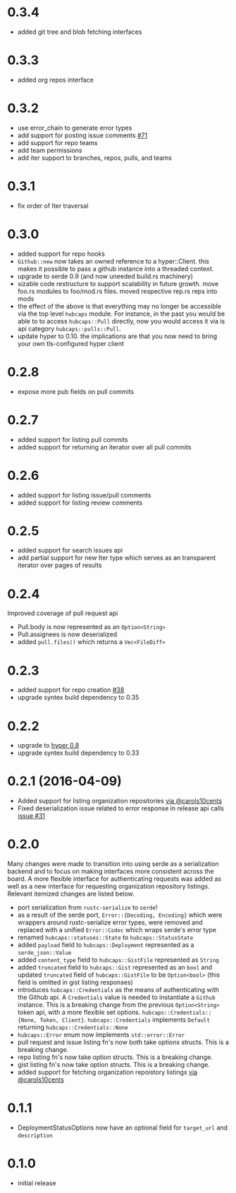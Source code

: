 # 0.3.4

* added git tree and blob fetching interfaces

# 0.3.3

* added org repos interface

# 0.3.2

* use error_chain to generate error types
* add support for posting issue comments [#71](https://github.com/softprops/hubcaps/pull/71)
* add support for repo teams
* add team permissions
* add iter support to branches, repos, pulls, and teams

# 0.3.1

* fix order of Iter traversal

# 0.3.0

* added support for repo hooks
* `Github::new` now takes an owned reference to a hyper::Client. this makes it possible
  to pass a github instance into a threaded context.
* upgrade to serde 0.9 (and now uneeded build.rs machinery)
* sizable code restructure to support scalability in future growth. move foo.rs modules to foo/mod.rs files. moved respective rep.rs reps into mods
* the effect of the above is that everything may no longer be accessible via the top level `hubcaps` module. For instance, in the past you would be able to to access `hubcaps::Pull` directly, now you would access it via is api category `hubcaps::pulls::Pull`.
* update hyper to 0.10. the implications are that you now need to bring your own tls-configured hyper client

# 0.2.8

* expose more pub fields on pull commits

# 0.2.7

* added support for listing pull commits
* added support for returning an iterator over all pull commits

# 0.2.6

* added support for listing issue/pull comments
* added support for listing review comments

# 0.2.5

* added support for search issues api
* add partial support for new Iter type which serves as an transparent iterator over pages of results

# 0.2.4

Improved coverage of pull request api

* Pull.body is now represented as an `Option<String>`
* Pull.assignees is now deserialized
* added `pull.files()` which returns a `Vec<FileDiff>`

# 0.2.3

* added support for repo creation [#38](https://github.com/softprops/hubcaps/pull/38)
* upgrade syntex build dependency to 0.35

# 0.2.2

* upgrade to [hyper 0.8](https://github.com/hyperium/hyper/blob/master/CHANGELOG.md#v080-2016-03-14)
* upgrade syntex build dependency to 0.33

# 0.2.1 (2016-04-09)

* Added support for listing organization repositories [via @carols10cents](https://github.com/softprops/hubcaps/pull/29)
* Fixed deserialization issue related to error response in release api calls [issue #31](https://github.com/softprops/hubcaps/issues/31)

# 0.2.0

Many changes were made to transition into using serde as a serialization backend and to focus on making interfaces more consistent across the board. A more flexible interface for authenticating requests was added as well as a new interface for requesting organization repository listings. Relevant itemized changes are listed below.

* port serialization from `rustc-serialize` to `serde`!
* as a result of the serde port, `Error::{Decoding, Encoding}` which were wrappers around rustc-serialize error types, were removed and replaced with a unified `Error::Codec` which wraps serde's error type
* renamed `hubcaps::statuses::State` to `hubcaps::StatusState`
* added `payload` field to `hubcaps::Deployment` represented as a `serde_json::Value`
* added `content_type` field to `hubcaps::GistFile` represented as `String`
* added `truncated` field to `hubcaps::Gist` represented as an `bool` and updated `truncated` field of `hubcaps::GistFile` to be `Option<bool>` (this field is omitted in gist listing responses)
* introduces `hubcaps::Credentials` as the means of authenticating with the Github api. A `Credentials` value is needed to instantiate a `Github` instance. This is a breaking change from the previous `Option<String>` token api, with a more flexible set options. `hubcaps::Credentials::{None, Token, Client}`. `hubcaps::Credentials` implements `Default` returning `hubcaps::Credentials::None`
* `hubcaps::Error` enum now implements `std::error::Error`
* pull request and issue listing fn's now both take options structs. This is a breaking change.
* repo listing fn's now take option structs. This is a breaking change.
* gist listing fn's now take option structs. This is a breaking change.
* added support for fetching organization repoistory listings [via @carols10cents](https://github.com/softprops/hubcaps/pull/28)

# 0.1.1

* DeploymentStatusOptions now have an optional field for `target_url` and `description`

# 0.1.0

* initial release
